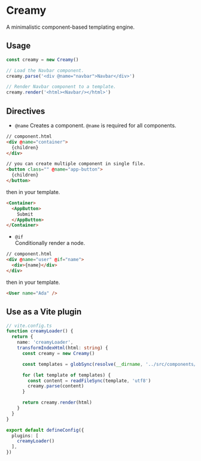 # Creamy

A minimalistic component-based templating engine.

## Usage

```ts
const creamy = new Creamy()

// Load the Navbar component.
creamy.parse('<div @name="navbar">Navbar</div>')

// Render Navbar component to a template.
creamy.render('<html><Navbar/></html>')
```

## Directives
- `@name` 
Creates a component. `@name` is required for all components. 

```html
// component.html
<div @name="container">
  {children}
</div>

// you can create multiple component in single file. 
<button class="" @name="app-button">
  {children}
</button>
```

then in your template.

```html
<Container>
  <AppButton>
    Submit
  </AppButton>
</Container>
```

- `@if`  
Conditionally render a node.

```html
// component.html
<div @name="user" @if="name">
  <div>{name}</div>
</div>
```

then in your template.
```html
<User name="Ada" />
```

## Use as a Vite plugin

```ts
// vite.config.ts
function creamyLoader() {
  return {
    name: 'creamyLoader',
    transformIndexHtml(html: string) {
      const creamy = new Creamy()

      const templates = globSync(resolve(__dirname, '../src/components/**.html'))

      for (let template of templates) {
        const content = readFileSync(template, 'utf8')
        creamy.parse(content)
      }

      return creamy.render(html)
    }
  }
}

export default defineConfig({
  plugins: [
    creamyLoader()
  ],
})
```
